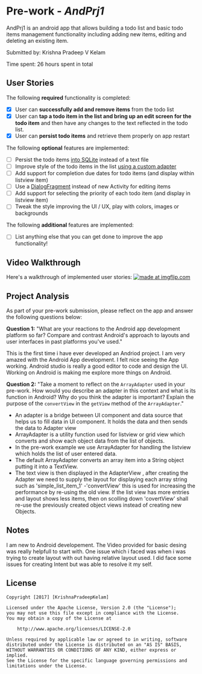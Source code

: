 # Pre-work - *AndPrj1*

AndPrj1 is an android app that allows building a todo list and basic todo items management functionality including adding new items, editing and deleting an existing item.

Submitted by: Krishna Pradeep V Kelam	

Time spent: 26 hours spent in total

## User Stories

The following **required** functionality is completed:

* [X] User can **successfully add and remove items** from the todo list
* [X] User can **tap a todo item in the list and bring up an edit screen for the todo item** and then have any changes to the text reflected in the todo list.
* [X] User can **persist todo items** and retrieve them properly on app restart

The following **optional** features are implemented:

* [ ] Persist the todo items [into SQLite](http://guides.codepath.com/android/Persisting-Data-to-the-Device#sqlite) instead of a text file
* [ ] Improve style of the todo items in the list [using a custom adapter](http://guides.codepath.com/android/Using-an-ArrayAdapter-with-ListView)
* [ ] Add support for completion due dates for todo items (and display within listview item)
* [ ] Use a [DialogFragment](http://guides.codepath.com/android/Using-DialogFragment) instead of new Activity for editing items
* [ ] Add support for selecting the priority of each todo item (and display in listview item)
* [ ] Tweak the style improving the UI / UX, play with colors, images or backgrounds

The following **additional** features are implemented:

* [ ] List anything else that you can get done to improve the app functionality!

## Video Walkthrough

Here's a walkthrough of implemented user stories:
<a href="https://imgflip.com/gif/1u8bif"><img src="https://i.imgflip.com/1u8bif.gif" title="made at imgflip.com"/></a>

## Project Analysis

As part of your pre-work submission, please reflect on the app and answer the following questions below:

**Question 1:** "What are your reactions to the Android app development platform so far? Compare and contrast Android's approach to layouts and user interfaces in past platforms you've used."

This is the first time i have ever developed an Andriod project. I am very amazed with the Android App development. I felt nice seeing the App working.
Android studio is really a good editor to code and design the UI. Working on Android is making me explore more things on Android.

**Question 2:** "Take a moment to reflect on the `ArrayAdapter` used in your pre-work. How would you describe an adapter in this context and what is its function in Android? Why do you think the adapter is important? Explain the purpose of the `convertView` in the `getView` method of the `ArrayAdapter`."

- An adapter is a bridge between UI component and data source that helps us to fill data in UI component. It holds the data and then sends the data to Adapter view
- ArrayAdapter is a utility function used for listview or grid view which converts and show each object data from the list of objects. 
- In the pre-work example we use ArrayAdapter for handling the listview which holds the list of user entered data.
- The default ArrayAdapter converts an array item into a String object putting it into a TextView. 
- The text view is then displayed in the AdapterView , after creating the Adapter we need to supply the layout for displaying each array string such as 'simple_list_item_1'
-'convertView' this is used for increasing the performance by re-using the old view. If the list view has more entries and layout shows less items,
  then on scolling down 'covertView' shall re-use the previously created object views instead of creating new Objects.
  

## Notes

I am new to Android developement. The Video provided for  basic desing was really helpfull to start with.
One issue which i faced was when i was trying to create layout with out having relative layout used.
I did face some issues for creating Intent but was able to resolve it my self.

## License

    Copyright [2017] [KrishnaPradeepKelam]

    Licensed under the Apache License, Version 2.0 (the "License");
    you may not use this file except in compliance with the License.
    You may obtain a copy of the License at

        http://www.apache.org/licenses/LICENSE-2.0

    Unless required by applicable law or agreed to in writing, software
    distributed under the License is distributed on an "AS IS" BASIS,
    WITHOUT WARRANTIES OR CONDITIONS OF ANY KIND, either express or implied.
    See the License for the specific language governing permissions and
    limitations under the License.
